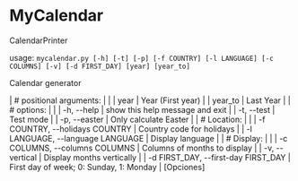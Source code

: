 # MyCalendar
 CalendarPrinter

usage: `mycalendar.py [-h] [-t] [-p] [-f COUNTRY] [-l LANGUAGE] [-c COLUMNS] [-v] [-d FIRST_DAY] [year] [year_to]`

Calendar generator

| # positional arguments:             |                                          |
| year                                |  Year (First year)                       |
| year_to                             |  Last Year                               |
| # options:                          |                                          |
| -h, --help                          |      show this help message and exit     |
| -t, --test                          |      Test mode                           |
| -p, --easter                        |      Only calculate Easter               |
| # Location:                         |                                          |
| -f COUNTRY, --holidays COUNTRY      |    Country code for holidays             |
| -l LANGUAGE, --language LANGUAGE    |    Display language                      |
| # Display:                         |                                          |
| -c COLUMNS, --columns COLUMNS       | Columns of months to display             |
| -v, --vertical                      | Display months vertically                |
| -d FIRST_DAY, --first-day FIRST_DAY |  First day of week; 0: Sunday, 1: Monday |
[Opciones]
